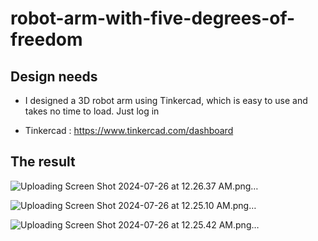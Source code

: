 # robot-arm-with-five-degrees-of-freedom
## Design needs
- I designed a 3D robot arm using Tinkercad, which is easy to use and takes no time to load. Just log in
  
- Tinkercad : https://www.tinkercad.com/dashboard

## The result

![Uploading Screen Shot 2024-07-26 at 12.26.37 AM.png…]()

![Uploading Screen Shot 2024-07-26 at 12.25.10 AM.png…]()

![Uploading Screen Shot 2024-07-26 at 12.25.42 AM.png…]()
